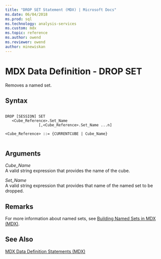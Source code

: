 ```yaml
---
title: "DROP SET Statement (MDX) | Microsoft Docs"
ms.date: 06/04/2018
ms.prod: sql
ms.technology: analysis-services
ms.custom: mdx
ms.topic: reference
ms.author: owend
ms.reviewer: owend
author: minewiskan
---
```

# MDX Data Definition - DROP SET


  Removes a named set.  
  
## Syntax  
  
```  
  
DROP [SESSION] SET   
   <Cube_Reference>.Set_Name   
               [,<Cube_Reference>.Set_Name ...n]  
  
<Cube_Reference> ::= {CURRENTCUBE | Cube_Name}  
  
```  
  
## Arguments  
 *Cube_Name*  
 A valid string expression that provides the name of the cube.  
  
 *Set_Name*  
 A valid string expression that provides that name of the named set to be dropped.  
  
## Remarks  
 For more information about named sets, see [Building Named Sets in MDX &#40;MDX&#41;](../analysis-services/multidimensional-models/mdx/mdx-named-sets-building-named-sets.md).  
  
## See Also  
 [MDX Data Definition Statements &#40;MDX&#41;](../mdx/mdx-data-definition-statements-mdx.md)  
  
  
